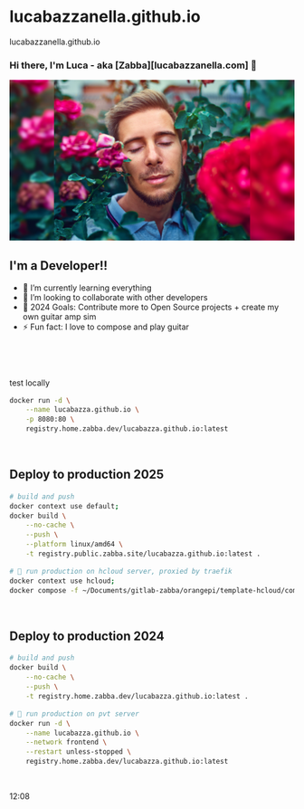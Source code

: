 # lucabazzanella.github.io
lucabazzanella.github.io

### Hi there, I'm Luca - aka [Zabba][lucabazzanella.com] 👋

[![Website](https://raw.githubusercontent.com/lucaBazza/lucabazza.github.io/main/img/portfolios/DSC09160_ps.jpg)](https://lucabazza.github.io)

## I'm a Developer!!

- 🌱 I’m currently learning everything
- 👯 I’m looking to collaborate with other developers
- 🥅 2024 Goals: Contribute more to Open Source projects + create my own guitar amp sim 
- ⚡ Fun fact: I love to compose and play guitar 

&nbsp;

&nbsp;

test locally
```bash
docker run -d \
    --name lucabazza.github.io \
    -p 8080:80 \
    registry.home.zabba.dev/lucabazza.github.io:latest
```

&nbsp;

## Deploy to production 2025
```bash
# build and push
docker context use default;
docker build \
    --no-cache \
    --push \
    --platform linux/amd64 \
    -t registry.public.zabba.site/lucabazza.github.io:latest .
```

```bash
# 🍊 run production on hcloud server, proxied by traefik
docker context use hcloud;
docker compose -f ~/Documents/gitlab-zabba/orangepi/template-hcloud/compose.yml up zabba-dev -d
```

&nbsp;

## Deploy to production 2024
```bash
# build and push
docker build \
    --no-cache \
    --push \
    -t registry.home.zabba.dev/lucabazza.github.io:latest .
```

```bash
# 🍊 run production on pvt server
docker run -d \
    --name lucabazza.github.io \
    --network frontend \
    --restart unless-stopped \ 
    registry.home.zabba.dev/lucabazza.github.io:latest
```


&nbsp;

12:08